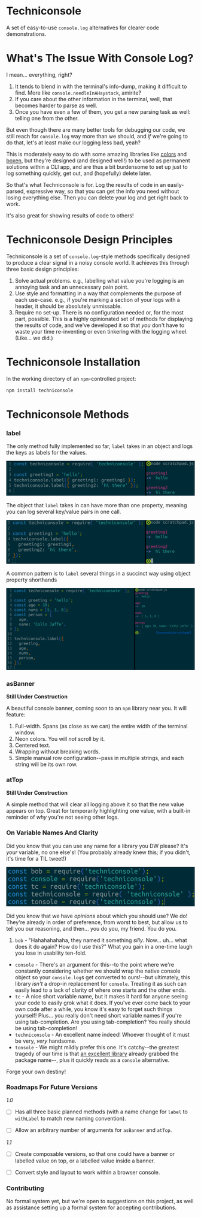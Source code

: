 # Techniconsole

A set of easy-to-use `console.log` alternatives for clearer code demonstrations.


# What's The Issue With Console Log?

I mean... everything, right?

1. It tends to blend in with the terminal's info-dump, making it difficult to find. More like `console.needleInAHaystack`, amirite?
2. If you care about the other information in the terminal, well, that becomes harder to parse as well.
3. Once you have even a few of them, you get a new parsing task as well: telling one from the other.

But even though there are many better tools for debugging our code, we still reach for `console.log` way more than we should, and _if_ we're going to do that, let's at least make our logging less bad, yeah?

This is moderately easy to do with some amazing libraries like [colors](https://www.npmjs.com/package/colors) and [boxen](https://www.npmjs.com/package/boxen), but they're designed (and designed well!) to be used as permanent solutions within a CLI app, and are thus a bit burdensome to set up just to log something quickly, get out, and (hopefully) delete later.

So that's what Techniconsole is for. Log the results of code in an easily-parsed, expressive way, so that you can get the info you need without losing everything else. Then you can delete your log and get right back to work.

It's also great for showing results of code to others!


# Techniconsole Design Principles

Techniconsole is a set of `console.log`-style methods specifically designed to produce a clear signal in a noisy console world. It achieves this through three basic design principles:

  1. Solve actual problems. e.g., labelling what value you're logging is an annoying task and an unnecessary pain point.
  2. Use style and formatting in a way that complements the purpose of each use-case. e.g., if you're marking a section of your logs with a header, it should be absolutely unmissable.
  3. Require no set-up. There is no configuration needed or, for the most part, possible. This is a highly opinionated set of methods for displaying the results of code, and we've developed it so that _you_ don't have to waste your time re-inventing or even tinkering with the logging wheel. (Like... we did.)


# Techniconsole Installation

In the working directory of an `npm`-controlled project: 

```bash
npm install techniconsole
```

# Techniconsole Methods
  
### label

The only method fully implemented so far, `label` takes in an object and logs the keys as labels for the values.

![a screenshot of the `label` method in action](./assets/screenshots/label-1.png)

The object that `label` takes in can have more than one property, meaning you can log several key/value pairs in one call.

![a screenshot of the two values in keys of one object passed into `label`](./assets/screenshots/label-2.png)

A common pattern is to `label` several things in a succinct way using object property shorthands

![a screenshot of one object being passed into `label` with object property shorthand syntax](./assets/screenshots/label-3.png)


### asBanner

**Still Under Construction**

A beautiful console banner, coming soon to an `npm` library near you. It will feature:

1. Full-width. Spans (as close as we can) the entire width of the terminal window.
2. Neon colors. You will _not_ scroll by it.
3. Centered text.
4. Wrapping without breaking words.
5. Simple manual row configuration--pass in multiple strings, and each string will be its own row.


### atTop

**Still Under Construction**

A simple method that will clear all logging above it so that the new value appears on top. Great for temporarily highlighting one value, with a built-in reminder of _why_ you're not seeing other logs.


### On Variable Names And Clarity
 
Did you know that you can use any name for a library you DW please? It's _your_ variable, no one else's! (You probably already knew this; if you didn't, it's time for a TIL tweet!)

![a screenshot of various names you could give the variable you create when you `require` Techniconsole](./assets/screenshots/require-names.png)

Did you know that we have _opinions_ about which you should use? We do! They're already in order of preference, from worst to best, but allow us to tell you our reasoning, and then... you do you, my friend. You do you.

1. `bob` - "Hahahahahaha, they named it something _silly_. Now... uh... what does it do again? How do I use this?" What you gain in a one-time laugh you lose in usability ten-fold.
* `console` - There's an argument for this--to the point where we're constantly considering whether we should wrap the native console object so your `console.log`s get converted to ours!--but ultimately, this library _isn't_ a drop-in replacement for `console`. Treating it as such can easily lead to a lack of clarity of where one starts and the other ends.
* `tc` - A nice short variable name, but it makes it hard for anyone seeing your code to easily grok what it does. If you've ever come back to your own code after a while, you know it's easy to forget such things yourself! Plus... you really don't need short variable names if you're using tab-completion. Are you using tab-completion? You really should be using tab-completion!
* `techniconsole` - An excellent name indeed! Whoever thought of it must be very, _very_ handsome.
* `tonsole` - We might mildly prefer this one. It's catchy--the greatest tragedy of our time is that [an excellent library](https://www.npmjs.com/package/tonsole) already grabbed the package name--, plus it quickly reads as a `console` alternative.

Forge your own destiny!

### Roadmaps For Future Versions

*1.0*

* [ ] Has all three basic planned methods (with a name change for `label` to `withLabel` to match new naming convention).
* [ ] Allow an arbitrary number of arguments for `asBanner` and `atTop`.


*1.1*

* [ ] Create composable versions, so that one could have a banner or labelled value on top, or a labelled value inside a banner.
* [ ] Convert style and layout to work within a browser console.


### Contributing

No formal system yet, but we're open to suggestions on this project, as well as assistance setting up a formal system for accepting contributions.
